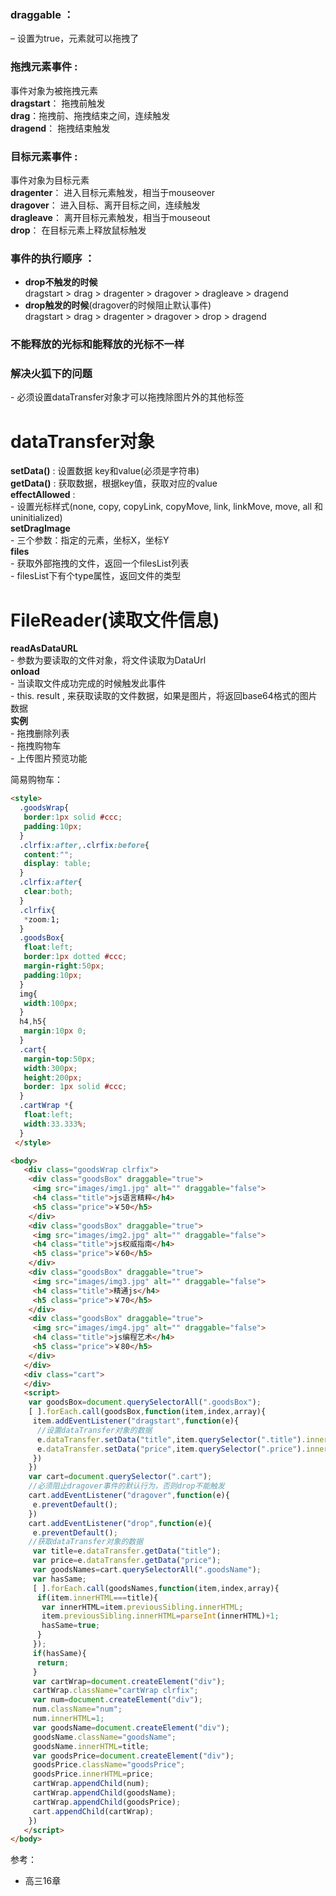 ### draggable ：
– 设置为true，元素就可以拖拽了

### 拖拽元素事件 :  
事件对象为被拖拽元素  
**dragstart**：  拖拽前触发  
**drag**：拖拽前、拖拽结束之间，连续触发  
**dragend**：  拖拽结束触发  

### 目标元素事件 :  
事件对象为目标元素  
**dragenter**：   进入目标元素触发，相当于mouseover  
**dragover**：  进入目标、离开目标之间，连续触发  
**dragleave**：   离开目标元素触发，相当于mouseout  
**drop**：    在目标元素上释放鼠标触发  

### 事件的执行顺序 ：
- **drop不触发的时候**  
dragstart  >  drag >  dragenter >  dragover >  dragleave > dragend
- **drop触发的时候**(dragover的时候阻止默认事件)  
dragstart  >  drag >  dragenter >  dragover >  drop > dragend

### 不能释放的光标和能释放的光标不一样

### 解决火狐下的问题
\- 必须设置dataTransfer对象才可以拖拽除图片外的其他标签

# dataTransfer对象
**setData()** : 设置数据 key和value(必须是字符串)  
**getData()** : 获取数据，根据key值，获取对应的value  
**effectAllowed** :  
\- 设置光标样式(none, copy, copyLink, copyMove, link, linkMove, move, all 和 uninitialized)  
**setDragImage**  
\- 三个参数：指定的元素，坐标X，坐标Y  
**files**  
\- 获取外部拖拽的文件，返回一个filesList列表  
\- filesList下有个type属性，返回文件的类型  

# FileReader(读取文件信息)
**readAsDataURL**  
\- 参数为要读取的文件对象，将文件读取为DataUrl  
**onload**  
\- 当读取文件成功完成的时候触发此事件  
\- this. result , 来获取读取的文件数据，如果是图片，将返回base64格式的图片数据  
**实例**  
\- 拖拽删除列表  
\- 拖拽购物车  
\- 上传图片预览功能  


简易购物车：
```html
<style>
  .goodsWrap{
   border:1px solid #ccc;
   padding:10px;
  }
  .clrfix:after,.clrfix:before{
   content:"";
   display: table;
  }
  .clrfix:after{
   clear:both;
  }
  .clrfix{
   *zoom:1;
  }
  .goodsBox{
   float:left;
   border:1px dotted #ccc;
   margin-right:50px;
   padding:10px;
  }
  img{
   width:100px;
  }
  h4,h5{
   margin:10px 0;
  }
  .cart{
   margin-top:50px;
   width:300px;
   height:200px;
   border: 1px solid #ccc;
  }
  .cartWrap *{
   float:left;
   width:33.333%;
  }
 </style>

<body>
   <div class="goodsWrap clrfix">
    <div class="goodsBox" draggable="true">
     <img src="images/img1.jpg" alt="" draggable="false">
     <h4 class="title">js语言精粹</h4>
     <h5 class="price">￥50</h5>
    </div>
    <div class="goodsBox" draggable="true">
     <img src="images/img2.jpg" alt="" draggable="false">
     <h4 class="title">js权威指南</h4>
     <h5 class="price">￥60</h5>
    </div>
    <div class="goodsBox" draggable="true">
     <img src="images/img3.jpg" alt="" draggable="false">
     <h4 class="title">精通js</h4>
     <h5 class="price">￥70</h5>
    </div>
    <div class="goodsBox" draggable="true">
     <img src="images/img4.jpg" alt="" draggable="false">
     <h4 class="title">js编程艺术</h4>
     <h5 class="price">￥80</h5>
    </div>
   </div>
   <div class="cart">
   </div>
   <script>
    var goodsBox=document.querySelectorAll(".goodsBox");
    [ ].forEach.call(goodsBox,function(item,index,array){
     item.addEventListener("dragstart",function(e){
      //设置dataTransfer对象的数据
      e.dataTransfer.setData("title",item.querySelector(".title").innerHTML);
      e.dataTransfer.setData("price",item.querySelector(".price").innerHTML);
     })
    })
    var cart=document.querySelector(".cart");
    //必须阻止dragover事件的默认行为，否则drop不能触发
    cart.addEventListener("dragover",function(e){
     e.preventDefault();
    })
    cart.addEventListener("drop",function(e){
     e.preventDefault();
    //获取dataTransfer对象的数据
     var title=e.dataTransfer.getData("title");
     var price=e.dataTransfer.getData("price");
     var goodsNames=cart.querySelectorAll(".goodsName");
     var hasSame;
     [ ].forEach.call(goodsNames,function(item,index,array){
      if(item.innerHTML===title){
       var innerHTML=item.previousSibling.innerHTML;
       item.previousSibling.innerHTML=parseInt(innerHTML)+1;
       hasSame=true;
      }
     });
     if(hasSame){
      return;
     }
     var cartWrap=document.createElement("div");
     cartWrap.className="cartWrap clrfix";
     var num=document.createElement("div");
     num.className="num";
     num.innerHTML=1;
     var goodsName=document.createElement("div");
     goodsName.className="goodsName";
     goodsName.innerHTML=title;
     var goodsPrice=document.createElement("div");
     goodsPrice.className="goodsPrice";
     goodsPrice.innerHTML=price;
     cartWrap.appendChild(num);
     cartWrap.appendChild(goodsName);
     cartWrap.appendChild(goodsPrice);
     cart.appendChild(cartWrap);
    })
   </script>
</body>
```
参考：
- 高三16章
